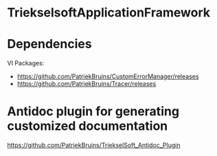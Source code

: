 # TriekselsoftApplicationFramework

# Dependencies
VI Packages:
  
  * https://github.com/PatriekBruins/CustomErrorManager/releases
  * https://github.com/PatriekBruins/Tracer/releases
  
 # Antidoc plugin for generating customized documentation
 
 https://github.com/PatriekBruins/TriekselSoft_Antidoc_Plugin
